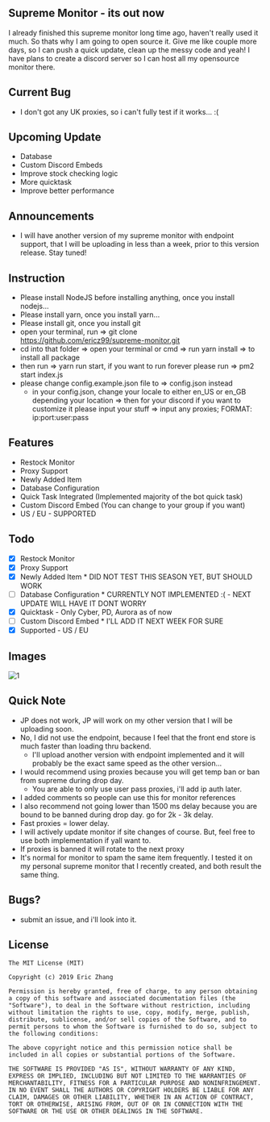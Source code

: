 ## Supreme Monitor - its out now

I already finished this supreme monitor long time ago, haven't really used it much. So thats why I am going to open source it.
Give me like couple more days, so I can push a quick update, clean up the messy code and yeah! I have plans to create a discord server so I can host all my opensource monitor there.

## Current Bug

- I don't got any UK proxies, so i can't fully test if it works... :(

## Upcoming Update

- Database
- Custom Discord Embeds
- Improve stock checking logic
- More quicktask
- Improve better performance

## Announcements

- I will have another version of my supreme monitor with endpoint support, that I will be uploading in less than a week, prior to this version release. Stay tuned!

## Instruction

- Please install NodeJS before installing anything, once you install nodejs...
- Please install yarn, once you install yarn...
- Please install git, once you install git
- open your terminal, run => git clone https://github.com/ericz99/supreme-monitor.git
- cd into that folder => open your terminal or cmd => run yarn install => to install all package
- then run => yarn run start, if you want to run forever please run => pm2 start index.js
- please change config.example.json file to => config.json instead
  - in your config.json, change your locale to either en_US or en_GB depending your location => then for your discord if you want to customize it please input your stuff => input any proxies; FORMAT: ip:port:user:pass

## Features

- Restock Monitor
- Proxy Support
- Newly Added Item
- Database Configuration
- Quick Task Integrated (Implemented majority of the bot quick task)
- Custom Discord Embed (You can change to your group if you want)
- US / EU - SUPPORTED

## Todo

- [x] Restock Monitor
- [x] Proxy Support
- [x] Newly Added Item \* DID NOT TEST THIS SEASON YET, BUT SHOULD WORK
- [ ] Database Configuration \* CURRENTLY NOT IMPLEMENTED :( - NEXT UPDATE WILL HAVE IT DONT WORRY
- [x] Quicktask - Only Cyber, PD, Aurora as of now
- [ ] Custom Discord Embed \* I'LL ADD IT NEXT WEEK FOR SURE
- [x] Supported - US / EU

## Images

![1](https://i.imgur.com/SvubPRR.png)

## Quick Note

- JP does not work, JP will work on my other version that I will be uploading soon.
- No, I did not use the endpoint, because I feel that the front end store is much faster than loading thru backend.
  - I'll upload another version with endpoint implemented and it will probably be the exact same speed as the other version...
- I would recommend using proxies because you will get temp ban or ban from supreme during drop day.
  - You are able to only use user pass proxies, i'll add ip auth later.
- I added comments so people can use this for monitor references
- I also recommend not going lower than 1500 ms delay because you are bound to be banned during drop day. go for 2k - 3k delay.
- Fast proxies = lower delay.
- I will actively update monitor if site changes of course. But, feel free to use both implementation if yall want to.
- If proxies is banned it will rotate to the next proxy
- It's normal for monitor to spam the same item frequently. I tested it on my personal supreme monitor that I recently created, and both result the same thing.

## Bugs?

- submit an issue, and i'll look into it.

## License

```
The MIT License (MIT)

Copyright (c) 2019 Eric Zhang

Permission is hereby granted, free of charge, to any person obtaining a copy of this software and associated documentation files (the "Software"), to deal in the Software without restriction, including without limitation the rights to use, copy, modify, merge, publish, distribute, sublicense, and/or sell copies of the Software, and to permit persons to whom the Software is furnished to do so, subject to the following conditions:

The above copyright notice and this permission notice shall be included in all copies or substantial portions of the Software.

THE SOFTWARE IS PROVIDED "AS IS", WITHOUT WARRANTY OF ANY KIND, EXPRESS OR IMPLIED, INCLUDING BUT NOT LIMITED TO THE WARRANTIES OF MERCHANTABILITY, FITNESS FOR A PARTICULAR PURPOSE AND NONINFRINGEMENT. IN NO EVENT SHALL THE AUTHORS OR COPYRIGHT HOLDERS BE LIABLE FOR ANY CLAIM, DAMAGES OR OTHER LIABILITY, WHETHER IN AN ACTION OF CONTRACT, TORT OR OTHERWISE, ARISING FROM, OUT OF OR IN CONNECTION WITH THE SOFTWARE OR THE USE OR OTHER DEALINGS IN THE SOFTWARE.
```
